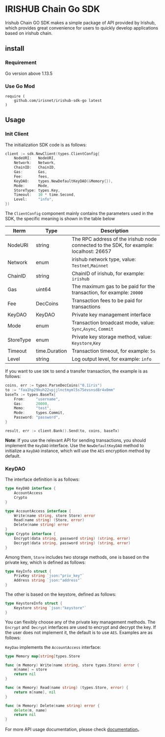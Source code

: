 # IRISHUB Chain Go SDK

Irishub Chain GO SDK makes a simple package of API provided by Irishub, which provides great convenience for users to quickly develop applications based on irishub chain.

## install

### Requirement

Go version above 1.13.5

### Use Go Mod

```text
require (
    github.com/irisnet/irishub-sdk-go latest
)
```

## Usage

### Init Client

The initialization SDK code is as follows:

```go
client := sdk.NewClient(types.ClientConfig{
    NodeURI:   NodeURI,
    Network:   Network,
    ChainID:   ChainID,
    Gas:       Gas,
    Fee:       fees,
    KeyDAO:    types.NewDefaultKeyDAO(&Memory{}),
    Mode:      Mode,
    StoreType: types.Key,
    Timeout:   10 * time.Second,
    Level:     "info",
})
```

The `ClientConfig` component mainly contains the parameters used in the SDK, the specific meaning is shown in the table below

| Iterm     | Type          | Description                                                                             |
| --------- | ------------- | --------------------------------------------------------------------------------------- |
| NodeURI   | string        | The RPC address of the irishub node connected to the SDK, for example: localhost: 26657 |
| Network   | enum          | irishub network type, value: `Testnet`,`Mainnet`                                        |
| ChainID   | string        | ChainID of irishub, for example: `irishub`                                              |
| Gas       | uint64        | The maximum gas to be paid for the transaction, for example: `20000`                    |
| Fee       | DecCoins      | Transaction fees to be paid for transactions                                            |
| KeyDAO    | KeyDAO        | Private key management interface                                                        |
| Mode      | enum          | Transaction broadcast mode, value: `Sync`,`Async`, `Commit`                             |
| StoreType | enum          | Private key storage method, value: `Keystore`,`Key`                                     |
| Timeout   | time.Duration | Transaction timeout, for example: `5s`                                                  |
| Level     | string        | Log output level, for example: `info`                                                   |

If you want to use `SDK` to send a transfer transaction, the example is as follows:

```go
coins, err := types.ParseDecCoins("0.1iris")
to := "faa1hp29kuh22vpjjlnctmyml5s75evsnsd8r4x0mm"
baseTx := types.BaseTx{
    From:     "username",
    Gas:      20000,
    Memo:     "test",
    Mode:     types.Commit,
    Password: "password",
}

result, err := client.Bank().Send(to, coins, baseTx)
```

**Note**: If you use the relevant API for sending transactions, you should implement the `KeyDAO` interface. Use the `NewDefaultKeyDAO` method to initialize a `KeyDAO` instance, which will use the `AES` encryption method by default.

### KeyDAO

 The interface definition is as follows:

```go
type KeyDAO interface {
    AccountAccess
    Crypto
}

type AccountAccess interface {
    Write(name string, store Store) error
    Read(name string) (Store, error)
    Delete(name string) error
}
type Crypto interface {
    Encrypt(data string, password string) (string, error)
    Decrypt(data string, password string) (string, error)
}
```

Among them, `Store` includes two storage methods, one is based on the private key, which is defined as follows:

```go
type KeyInfo struct {
    PrivKey string `json:"priv_key"`
    Address string `json:"address"`
}
```

The other is based on the keystore, defined as follows:

```go
type KeystoreInfo struct {
    Keystore string `json:"keystore"`
}
```

You can flexibly choose any of the private key management methods. The `Encrypt` and` Decrypt` interfaces are used to encrypt and decrypt the key. If the user does not implement it, the default is to use `AES`. Examples are as follows:

`KeyDao` implements the `AccountAccess` interface:

```go
type Memory map[string]types.Store

func (m Memory) Write(name string, store types.Store) error {
    m[name] = store
    return nil
}

func (m Memory) Read(name string) (types.Store, error) {
    return m[name], nil
}

func (m Memory) Delete(name string) error {
    delete(m, name)
    return nil
}
```

For more API usage documentation, please check [documentation](https://pkg.go.dev/mod/github.com/irisnet/irishub-sdk-go)。
